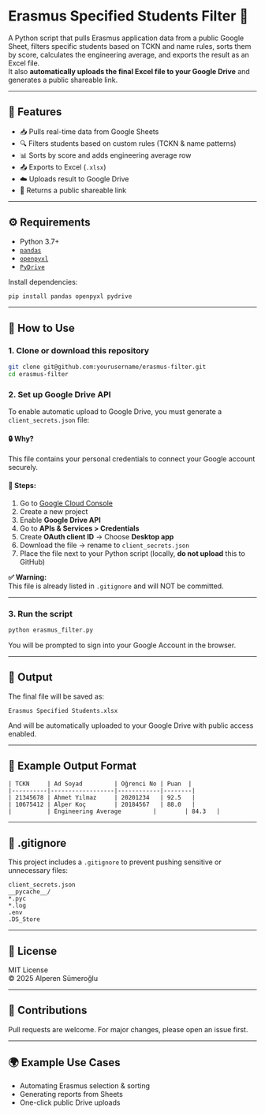 # Erasmus Specified Students Filter 🧮

A Python script that pulls Erasmus application data from a public Google Sheet, filters specific students based on TCKN and name rules, sorts them by score, calculates the engineering average, and exports the result as an Excel file.  
It also **automatically uploads the final Excel file to your Google Drive** and generates a public shareable link.

---

## 🚀 Features

- 📥 Pulls real-time data from Google Sheets
- 🔍 Filters students based on custom rules (TCKN & name patterns)
- 📊 Sorts by score and adds engineering average row
- 📤 Exports to Excel (`.xlsx`)
- ☁️ Uploads result to Google Drive
- 🔗 Returns a public shareable link

---

## ⚙️ Requirements

- Python 3.7+
- [`pandas`](https://pandas.pydata.org/)
- [`openpyxl`](https://openpyxl.readthedocs.io/)
- [`PyDrive`](https://pypi.org/project/PyDrive/)

Install dependencies:

```bash
pip install pandas openpyxl pydrive
```

---

## 🧭 How to Use

### 1. Clone or download this repository

```bash
git clone git@github.com:yourusername/erasmus-filter.git
cd erasmus-filter
```

### 2. Set up Google Drive API

To enable automatic upload to Google Drive, you must generate a `client_secrets.json` file:

#### 🔒 Why?
This file contains your personal credentials to connect your Google account securely.

#### 📌 Steps:

1. Go to [Google Cloud Console](https://console.cloud.google.com/)
2. Create a new project
3. Enable **Google Drive API**
4. Go to **APIs & Services > Credentials**
5. Create **OAuth client ID** → Choose **Desktop app**
6. Download the file → rename to `client_secrets.json`
7. Place the file next to your Python script (locally, **do not upload** this to GitHub)

**✅ Warning:**  
This file is already listed in `.gitignore` and will NOT be committed.

---

### 3. Run the script

```bash
python erasmus_filter.py
```

You will be prompted to sign into your Google Account in the browser.

---

## 🧾 Output

The final file will be saved as:

```
Erasmus Specified Students.xlsx
```

And will be automatically uploaded to your Google Drive with public access enabled.

---

## 🧪 Example Output Format

```
| TCKN     | Ad Soyad         | Öğrenci No | Puan  |
|----------|------------------|------------|--------|
| 21345678 | Ahmet Yılmaz     | 20201234   | 92.5   |
| 10675412 | Alper Koç        | 20184567   | 88.0   |
|          | Engineering Average         |        | 84.3   |
```

---

## 📁 .gitignore

This project includes a `.gitignore` to prevent pushing sensitive or unnecessary files:

```
client_secrets.json
__pycache__/
*.pyc
*.log
.env
.DS_Store
```

---

## 📜 License

MIT License  
© 2025 Alperen Sümeroğlu

---

## 🤝 Contributions

Pull requests are welcome. For major changes, please open an issue first.

---

## 🌍 Example Use Cases

- Automating Erasmus selection & sorting
- Generating reports from Sheets
- One-click public Drive uploads
